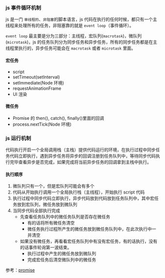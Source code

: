 ### js 事件循环机制

js 是一门 `单线程的`、`非阻塞`的脚本语言，js 代码在执行的任何时候，都只有一个主线程来处理所有的任务，非阻塞靠的就是 `event loop`（事件循环）。

`event loop` 最主要是分为三部分：主线程，宏队列(`macrotask`)，微队列(`microtask`)，js 的任务队列分为同步任务和异步任务，所有的同步任务都是在主线程里执行的，异步任务可能会在 `macrotask` 或者 `microtask` 里面。

#### 宏任务

- script
- setTimeout(setInterval)
- setImmediate(Node 环境)
- requestAnimationFrame
- UI 渲染

#### 微任务

- Promise 的 then(), catch(), finally()里面的回调
- process.nextTick(Node 环境)

### js 运行机制

代码执行开启一个全局调用栈（主栈）提供代码运行的环境，在执行过程中同步任务代码立即执行，遇到异步任务将异步的回调注册到任务队列中，等待同步代码执行完毕查看异步是否完成，如果完成将当前异步任务的回调拿到主栈中执行。

#### 执行顺序

1. 微队列只有一个，但是宏队列可能会有多个
2. 代码从开始执行调用一个全局执行栈（主线程），开始执行 script 代码
3. 执行过程中同步代码立即执行，异步代码放到代码放到任务队列中，其中宏任务放到宏队列，微任务放到微队列
4. 当同步代码全部执行完成
   - 先查看任务队列中的微任务队列是否存在微任务
     - 有的话将所有微任务清空
     - 微任务执行过程所产生的微任务放到微任务队列中，在此次执行中一并清空
   - 如果没有微任务，再看看宏任务队列中有没有宏任务，有的话执行，没有的话事件轮询第一波结束。
     - 执行过程中产生的微任务放到微队列
     - 完成宏任务后清空微队列中的微任务

参考：[promise](/knowledge/promise.md)
